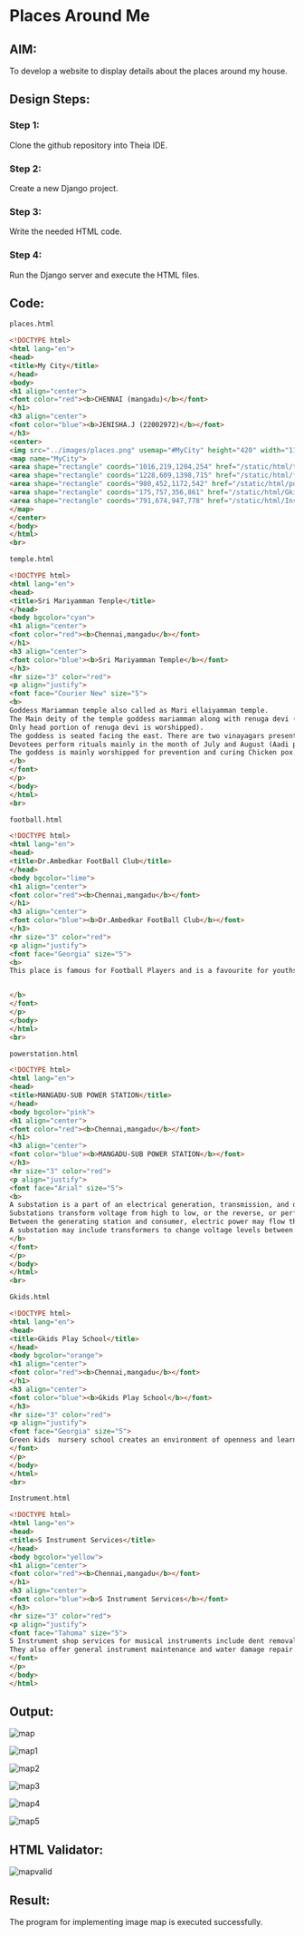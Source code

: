 # Places Around Me
## AIM:
To develop a website to display details about the places around my house.

## Design Steps:

### Step 1:
Clone the github repository into Theia IDE.
### Step 2:
Create a new Django project.
### Step 3:
Write the needed HTML code.
### Step 4:
Run the Django server and execute the HTML files.

## Code:
```html
places.html

<!DOCTYPE html>
<html lang="en">
<head>
<title>My City</title>
</head>
<body>
<h1 align="center">
<font color="red"><b>CHENNAI (mangadu)</b></font>
</h1>
<h3 align="center">
<font color="blue"><b>JENISHA.J (22002972)</b></font>
</h3>
<center>
<img src="../images/places.png" usemap="#MyCity" height="420" width="1100">
<map name="MyCity">
<area shape="rectangle" coords="1016,219,1204,254" href="/static/html/temple.html" title="Sri Mariyamman Temple">
<area shape="rectangle" coords="1228,609,1398,715" href="/static/html/football.html" title="Ambedkar Football Club">
<area shape="rectangle" coords="980,452,1172,542" href="/static/html/powerstation.html" title="Mangadu Sub Electric Powerstation">
<area shape="rectangle" coords="175,757,356,861" href="/static/html/Gkids.html" titlle="Gkids Play School">
<area shape="rectangle" coords="791,674,947,778" href="/static/html/Instrument.html" title="S Instrument Services">
</map>
</center>
</body>
</html>
<br>

temple.html

<!DOCTYPE html>
<html lang="en">
<head>
<title>Sri Mariyamman Tenple</title>
</head>
<body bgcolor="cyan">
<h1 align="center">
<font color="red"><b>Chennai,mangadu</b></font>
</h1>
<h3 align="center">
<font color="blue"><b>Sri Mariyamman Temple</b></font>
</h3>
<hr size="3" color="red">
<p align="justify">
<font face="Courier New" size="5">
<b>
Goddess Mariamman temple also called as Mari ellaiyamman temple. 
The Main deity of the temple goddess mariamman along with renuga devi (the deity of another form of goddess present under the foot of mariamman.
Only head portion of renuga devi is worshipped). 
The goddess is seated facing the east. There are two vinayagars present in the temple and also there is 5 headed snake statue outside,present straighly facing the goddess. 
Devotees perform rituals mainly in the month of July and August (Aadi poojai). 
The goddess is mainly worshipped for prevention and curing Chicken pox.
</b>
</font>
</p>
</body>
</html>
<br>

football.html

<!DOCTYPE html>
<html lang="en">
<head>
<title>Dr.Ambedkar FootBall Club</title>
</head>
<body bgcolor="lime">
<h1 align="center">
<font color="red"><b>Chennai,mangadu</b></font>
</h1>
<h3 align="center">
<font color="blue"><b>Dr.Ambedkar FootBall Club</b></font>
</h3>
<hr size="3" color="red">
<p align="justify">
<font face="Georgia" size="5">
<b>
This place is famous for Football Players and is a favourite for youths and kids since it has a spacious ground.


</b>
</font>
</p>
</body>
</html>
<br>

powerstation.html

<!DOCTYPE html>
<html lang="en">
<head>
<title>MANGADU-SUB POWER STATION</title>
</head>
<body bgcolor="pink">
<h1 align="center">
<font color="red"><b>Chennai,mangadu</b></font>
</h1>
<h3 align="center">
<font color="blue"><b>MANGADU-SUB POWER STATION</b></font>
</h3>
<hr size="3" color="red">
<p align="justify">
<font face="Arial" size="5">
<b>
A substation is a part of an electrical generation, transmission, and distribution system. 
Substations transform voltage from high to low, or the reverse, or perform any of several other important functions. 
Between the generating station and consumer, electric power may flow through several substations at different voltage levels. 
A substation may include transformers to change voltage levels between high transmission voltages and lower distribution voltages, or at the interconnection of two different transmission voltages.  
</b>
</font>
</p>
</body>
</html>
<br>

Gkids.html

<!DOCTYPE html>
<html lang="en">
<head>
<title>Gkids Play School</title>
</head>
<body bgcolor="orange">
<h1 align="center">
<font color="red"><b>Chennai,mangadu</b></font>
</h1>
<h3 align="center">
<font color="blue"><b>Gkids Play School</b></font>
</h3>
<hr size="3" color="red">
<p align="justify">
<font face="Georgia" size="5">
Green kids  nursery school creates an environment of openness and learning where children are given the opportunity to explore and look beyond the obvious.
</font>
</p>
</body>
</html>
<br>

Instrument.html

<!DOCTYPE html>
<html lang="en">
<head>
<title>S Instrument Services</title>
</head>
<body bgcolor="yellow">
<h1 align="center">
<font color="red"><b>Chennai,mangadu</b></font>
</h1>
<h3 align="center">
<font color="blue"><b>S Instrument Services</b></font>
</h3>
<hr size="3" color="red">
<p align="justify">
<font face="Tahoma" size="5">
S Instrument shop services for musical instruments include dent removal, re-stringing, re-corking, structural repair, cleaning and polishing, readjustments, valve repair, replacing broken parts, and more. 
They also offer general instrument maintenance and water damage repair.
</font>
</p>
</body>
</html>
```
## Output:
![map](https://user-images.githubusercontent.com/119405070/215110330-b691eec8-cc25-4c0f-8f3b-1e237698bda8.png)
<br>

![map1](https://user-images.githubusercontent.com/119405070/215110415-308482fa-62c9-4501-a362-c88e1cc19bfa.png)
<br>

![map2](https://user-images.githubusercontent.com/119405070/215110468-ecc5066a-74da-43ff-b923-292e1c88c4a1.png)
<br>

![map3](https://user-images.githubusercontent.com/119405070/215110549-ba50b4d5-8112-449b-b2d7-83d8e6f25138.png)
<br>

![map4](https://user-images.githubusercontent.com/119405070/215110592-bf76dfbf-f0f8-4ba8-b588-ea170ecaf9b3.png)
<br>

![map5](https://user-images.githubusercontent.com/119405070/215110651-74e00c29-baa7-4763-ad16-5afa54994da8.png)
<br>

## HTML Validator:
![mapvalid](https://user-images.githubusercontent.com/119405070/215110701-fde00f03-d592-4557-bf0e-0290fc0d09eb.png)
<br>

## Result:
The program for implementing image map is executed successfully.
